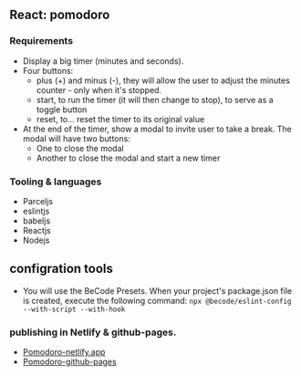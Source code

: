 ## React: pomodoro

### Requirements

- Display a big timer (minutes and seconds).
- Four buttons:
    * plus (+) and minus (-), they will allow the user to adjust the minutes counter - only when it's stopped.
    * start, to run the timer (it will then change to stop), to serve as a toggle button
    * reset, to… reset the timer to its original value
- At the end of the timer, show a modal to invite user to take a break. The modal will have two buttons:
    * One to close the modal
    * Another to close the modal and start a new timer
### Tooling & languages

- Parceljs
- eslintjs
- babeljs
- Reactjs
- Nodejs

## configration tools
- You will use the BeCode Presets. When your project's package.json file is created, execute the following command: `npx @becode/eslint-config --with-script --with-hook`

### publishing in Netlify & github-pages.
- [Pomodoro-netlify.app](https://pomodoro-management-app.netlify.app)
- [Pomodoro-github-pages](https://tselawi.github.io/react-pomodoro/)